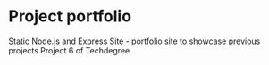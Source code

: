 # Project portfolio
Static Node.js and Express Site - portfolio site to showcase previous projects
Project 6 of Techdegree
